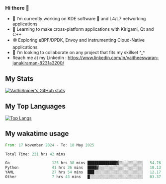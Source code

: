### Hi there 👋

- 🔭 I’m currently working on KDE software 💓 and L4/L7 networking applications 
- 📖 Learning to make cross-platform applications with Kirigami, Qt and C++
- 🕸️ Exploring eBPF/DPDK, Envoy and instrumenting Cloud-Native applications. 
- 👯 I’m looking to collaborate on any project that fits my skillset ^_^
- Reach me at my LinkedIn : https://www.linkedin.com/in/vaitheeswaran-janakiraman-8231a3200/

## My Stats
[![VaithiSniper's GitHub stats](https://github-readme-stats.vercel.app/api?username=VaithiSniper&hide=stars&theme=radical)](https://github.com/anuraghazra/github-readme-stats)

## My Top Languages

[![Top Langs](https://github-readme-stats.vercel.app/api/top-langs/?username=VaithiSniper&layout=compact)](https://github.com/anuraghazra/github-readme-stats)

## My wakatime usage

<!--START_SECTION:waka-->

```rust
From: 17 November 2024 - To: 18 May 2025

Total Time: 221 hrs 42 mins

Go                   125 hrs 38 mins █████████████▓░░░░░░░░░░░   54.76 %
Python               41 hrs 36 mins  ████▓░░░░░░░░░░░░░░░░░░░░   18.13 %
YAML                 27 hrs 54 mins  ███░░░░░░░░░░░░░░░░░░░░░░   12.17 %
Other                7 hrs 43 mins   █░░░░░░░░░░░░░░░░░░░░░░░░   03.37 %
```

<!--END_SECTION:waka-->
